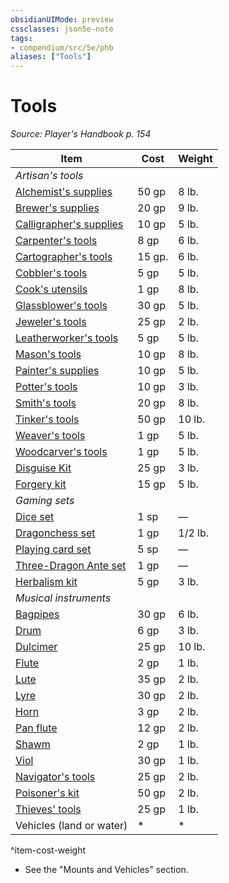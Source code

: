 ```yaml
---
obsidianUIMode: preview
cssclasses: json5e-note
tags:
- compendium/src/5e/phb
aliases: ["Tools"]
---
```

# Tools
*Source: Player's Handbook p. 154* 

| Item | Cost | Weight |
|------|------|--------|
| *Artisan's tools* |  |  |
| [Alchemist's supplies](/2-Mechanics/CLI/items/alchemists-supplies.md) | 50 gp | 8 lb. |
| [Brewer's supplies](/2-Mechanics/CLI/items/brewers-supplies.md) | 20 gp | 9 lb. |
| [Calligrapher's supplies](/2-Mechanics/CLI/items/calligraphers-supplies.md) | 10 gp | 5 lb. |
| [Carpenter's tools](/2-Mechanics/CLI/items/carpenters-tools.md) | 8 gp | 6 lb. |
| [Cartographer's tools](/2-Mechanics/CLI/items/cartographers-tools.md) | 15 gp. | 6 lb. |
| [Cobbler's tools](/2-Mechanics/CLI/items/cobblers-tools.md) | 5 gp | 5 lb. |
| [Cook's utensils](/2-Mechanics/CLI/items/cooks-utensils.md) | 1 gp | 8 lb. |
| [Glassblower's tools](/2-Mechanics/CLI/items/glassblowers-tools.md) | 30 gp | 5 lb. |
| [Jeweler's tools](/2-Mechanics/CLI/items/jewelers-tools.md) | 25 gp | 2 lb. |
| [Leatherworker's tools](/2-Mechanics/CLI/items/leatherworkers-tools.md) | 5 gp | 5 lb. |
| [Mason's tools](/2-Mechanics/CLI/items/masons-tools.md) | 10 gp | 8 lb. |
| [Painter's supplies](/2-Mechanics/CLI/items/painters-supplies.md) | 10 gp | 5 lb. |
| [Potter's tools](/2-Mechanics/CLI/items/potters-tools.md) | 10 gp | 3 lb. |
| [Smith's tools](/2-Mechanics/CLI/items/smiths-tools.md) | 20 gp | 8 lb. |
| [Tinker's tools](/2-Mechanics/CLI/items/tinkers-tools.md) | 50 gp | 10 lb. |
| [Weaver's tools](/2-Mechanics/CLI/items/weavers-tools.md) | 1 gp | 5 lb. |
| [Woodcarver's tools](/2-Mechanics/CLI/items/woodcarvers-tools.md) | 1 gp | 5 lb. |
| [Disguise Kit](/2-Mechanics/CLI/items/disguise-kit.md) | 25 gp | 3 lb. |
| [Forgery kit](/2-Mechanics/CLI/items/forgery-kit.md) | 15 gp | 5 lb. |
| *Gaming sets* |  |  |
| [Dice set](/2-Mechanics/CLI/items/dice-set.md) | 1 sp | — |
| [Dragonchess set](/2-Mechanics/CLI/items/dragonchess-set.md) | 1 gp | 1/2 lb. |
| [Playing card set](/2-Mechanics/CLI/items/playing-card-set.md) | 5 sp | — |
| [Three-Dragon Ante set](/2-Mechanics/CLI/items/three-dragon-ante-set.md) | 1 gp | — |
| [Herbalism kit](/2-Mechanics/CLI/items/herbalism-kit.md) | 5 gp | 3 lb. |
| *Musical instruments* |  |  |
| [Bagpipes](/2-Mechanics/CLI/items/bagpipes.md) | 30 gp | 6 lb. |
| [Drum](/2-Mechanics/CLI/items/drum.md) | 6 gp | 3 lb. |
| [Dulcimer](/2-Mechanics/CLI/items/dulcimer.md) | 25 gp | 10 lb. |
| [Flute](/2-Mechanics/CLI/items/flute.md) | 2 gp | 1 lb. |
| [Lute](/2-Mechanics/CLI/items/lute.md) | 35 gp | 2 lb. |
| [Lyre](/2-Mechanics/CLI/items/lyre.md) | 30 gp | 2 lb. |
| [Horn](/2-Mechanics/CLI/items/horn.md) | 3 gp | 2 lb. |
| [Pan flute](/2-Mechanics/CLI/items/pan-flute.md) | 12 gp | 2 lb. |
| [Shawm](/2-Mechanics/CLI/items/shawm.md) | 2 gp | 1 lb. |
| [Viol](/2-Mechanics/CLI/items/viol.md) | 30 gp | 1 lb. |
| [Navigator's tools](/2-Mechanics/CLI/items/navigators-tools.md) | 25 gp | 2 lb. |
| [Poisoner's kit](/2-Mechanics/CLI/items/poisoners-kit.md) | 50 gp | 2 lb. |
| [Thieves' tools](/2-Mechanics/CLI/items/thieves-tools.md) | 25 gp | 1 lb. |
| Vehicles (land or water) | * | * |
^item-cost-weight

* See the "Mounts and Vehicles" section.